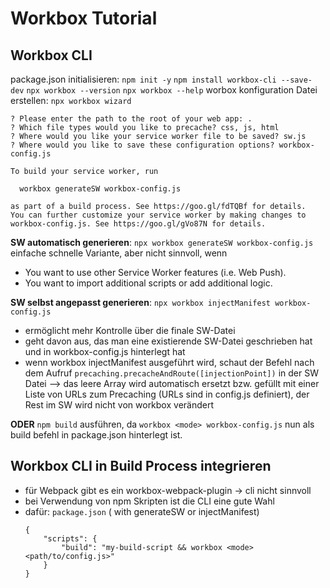 # Workbox Tutorial
## Workbox CLI
package.json initialisieren: `npm init -y`
`npm install workbox-cli --save-dev`
`npx workbox --version`
`npx workbox --help`
worbox konfiguration Datei erstellen: `npx workbox wizard` 
```
? Please enter the path to the root of your web app: .
? Which file types would you like to precache? css, js, html
? Where would you like your service worker file to be saved? sw.js
? Where would you like to save these configuration options? workbox-config.js

To build your service worker, run

  workbox generateSW workbox-config.js

as part of a build process. See https://goo.gl/fdTQBf for details.
You can further customize your service worker by making changes to workbox-config.js. See https://goo.gl/gVo87N for details. 
```
**SW automatisch generieren**: `npx workbox generateSW workbox-config.js`
einfache schnelle Variante, aber nicht sinnvoll, wenn 
* You want to use other Service Worker features (i.e. Web Push).
* You want to import additional scripts or add additional logic.

**SW selbst angepasst generieren**: `npx workbox injectManifest workbox-config.js`
* ermöglicht mehr Kontrolle über die finale SW-Datei
* geht davon aus, das man eine existierende SW-Datei geschrieben hat und in workbox-config.js hinterlegt hat
* wenn workbox injectManifest ausgeführt wird, schaut der Befehl nach dem Aufruf `precaching.precacheAndRoute([injectionPoint])` in der SW Datei
--> das leere Array wird automatisch ersetzt bzw. gefüllt mit einer Liste von URLs zum Precaching (URLs sind in config.js definiert), der Rest im SW wird nicht von workbox verändert

**ODER** `npm build` ausführen, da `workbox <mode> workbox-config.js` nun als build befehl in package.json hinterlegt ist.

## Workbox CLI in Build Process integrieren
* für Webpack gibt es ein workbox-webpack-plugin -> cli nicht sinnvoll
* bei Verwendung von npm Skripten ist die CLI eine gute Wahl
* dafür: `package.json` (<mode> with generateSW or injectManifest)
    ```
    {
        "scripts": {
            "build": "my-build-script && workbox <mode> <path/to/config.js>"
        }
    }
    ```
